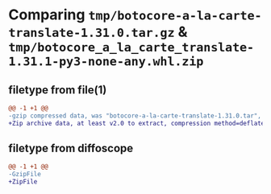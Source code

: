 # Comparing `tmp/botocore-a-la-carte-translate-1.31.0.tar.gz` & `tmp/botocore_a_la_carte_translate-1.31.1-py3-none-any.whl.zip`

## filetype from file(1)

```diff
@@ -1 +1 @@
-gzip compressed data, was "botocore-a-la-carte-translate-1.31.0.tar", last modified: Fri Jul  7 01:44:24 2023, max compression
+Zip archive data, at least v2.0 to extract, compression method=deflate
```

## filetype from diffoscope

```diff
@@ -1 +1 @@
-GzipFile
+ZipFile
```

